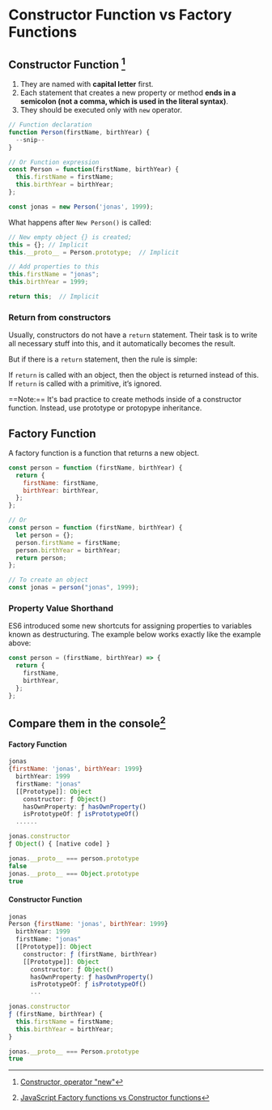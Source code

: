 # Constructor Function vs Factory Functions

## Constructor Function [^1]

1. They are named with **capital letter** first.
2. Each statement that creates a new property or method **ends in a semicolon (not a comma, which is used in the literal syntax)**.
3. They should be executed only with `new` operator.

```javascript
// Function declaration
function Person(firstName, birthYear) {
  --snip--
}

// Or Function expression
const Person = function(firstName, birthYear) {
  this.firstName = firstName;
  this.birthYear = birthYear;
};

const jonas = new Person('jonas', 1999);
```

What happens after `New Person()` is called:

```javascript
// New empty object {} is created;
this = {}; // Implicit
this.__proto__ = Person.prototype;  // Implicit

// Add properties to this
this.firstName = "jonas";
this.birthYear = 1999;

return this;  // Implicit
```

### Return from constructors

Usually, constructors do not have a `return` statement. Their task is to write all necessary stuff into this, and it automatically becomes the result.

But if there is a `return` statement, then the rule is simple:

If `return` is called with an object, then the object is returned instead of this.
If `return` is called with a primitive, it’s ignored.

==Note:== It's bad practice to create methods inside of a constructor function. Instead, use prototype or protopype inheritance.

## Factory Function

A factory function is a function that returns a new object.

```javascript
const person = function (firstName, birthYear) {
  return {
    firstName: firstName,
    birthYear: birthYear,
  };
};

// Or
const person = function (firstName, birthYear) {
  let person = {};
  person.firstName = firstName;
  person.birthYear = birthYear;
  return person;
};

// To create an object
const jonas = person("jonas", 1999);
```

### Property Value Shorthand

ES6 introduced some new shortcuts for assigning properties to variables known as destructuring. The example below works exactly like the example above:

```javascript
const person = (firstName, birthYear) => {
  return {
    firstName,
    birthYear,
  };
};
```

## Compare them in the console[^2]

#### Factory Function

```javascript
jonas
{firstName: 'jonas', birthYear: 1999}
  birthYear: 1999
  firstName: "jonas"
  [[Prototype]]: Object
    constructor: ƒ Object()
    hasOwnProperty: ƒ hasOwnProperty()
    isPrototypeOf: ƒ isPrototypeOf()
  ......

jonas.constructor
ƒ Object() { [native code] }

jonas.__proto__ === person.prototype
false
jonas.__proto__ === Object.prototype
true
```

#### Constructor Function

```javascript
jonas
Person {firstName: 'jonas', birthYear: 1999}
  birthYear: 1999
  firstName: "jonas"
  [[Prototype]]: Object
    constructor: ƒ (firstName, birthYear)
    [[Prototype]]: Object
      constructor: ƒ Object()
      hasOwnProperty: ƒ hasOwnProperty()
      isPrototypeOf: ƒ isPrototypeOf()
      ...

jonas.constructor
ƒ (firstName, birthYear) {
  this.firstName = firstName;
  this.birthYear = birthYear;
}

jonas.__proto__ === Person.prototype
true
```

[^1]: [Constructor, operator "new"](https://javascript.info/constructor-new)
[^2]: [JavaScript Factory functions vs Constructor functions](https://chamikakasun.medium.com/javascript-factory-functions-vs-constructor-functions-585919818afe#:~:text=A%20factory%20function%20is%20any,keyword%2C%20it's%20a%20factory%20function.)
